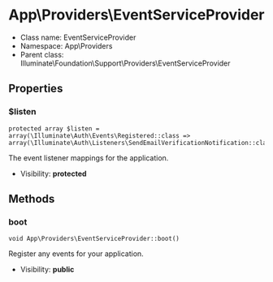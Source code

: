 App\Providers\EventServiceProvider
===============






* Class name: EventServiceProvider
* Namespace: App\Providers
* Parent class: Illuminate\Foundation\Support\Providers\EventServiceProvider





Properties
----------


### $listen

    protected array $listen = array(\Illuminate\Auth\Events\Registered::class => array(\Illuminate\Auth\Listeners\SendEmailVerificationNotification::class))

The event listener mappings for the application.



* Visibility: **protected**


Methods
-------


### boot

    void App\Providers\EventServiceProvider::boot()

Register any events for your application.



* Visibility: **public**



